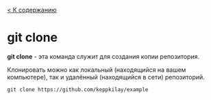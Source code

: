 [< К содержанию](./readme.md)

# git clone 



__git clone__ - эта команда служит для создания копии репозитория.

Клонировать можно как локальный (находящийся на вашем компьютере), так и удалённый (находящийся в сети) репозиторий.

``` bash=
git clone https://github.com/keppkilay/example
```